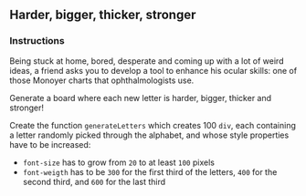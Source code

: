 ## Harder, bigger, thicker, stronger

### Instructions

Being stuck at home, bored, desperate and coming up with a lot of weird ideas, a friend asks you to develop a tool to enhance his ocular skills: one of those Monoyer charts that ophthalmologists use.

Generate a board where each new letter is harder, bigger, thicker and stronger!

Create the function `generateLetters` which creates 100 `div`, each containing a letter randomly picked through the alphabet, and whose style properties have to be increased:

- `font-size` has to grow from `20` to at least `100` pixels
- `font-weigth` has to be `300` for the first third of the letters, `400` for the second third, and `600` for the last third
